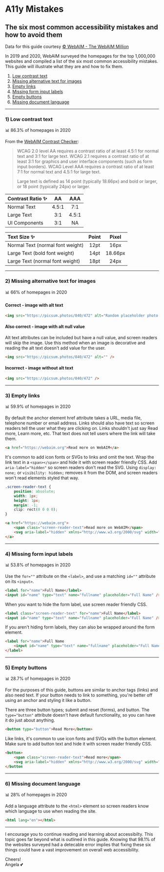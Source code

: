 # A11y Mistakes

## The six most common accessibility mistakes and how to avoid them

Data for this guide courtesy [© WebAIM - The WebAIM Million](https://webaim.org/projects/million/)

In 2019 and 2020, WebAIM surveyed the homepages for the top 1,000,000 websites and compiled a list of the six most common accessibility mistakes. This guide will illustrate what they are and how to fix them.

1. [Low contrast text](https://github.com/angelajholden/a11ymistakes#1-low-contrast-text)
2. [Missing alternative text for images](https://github.com/angelajholden/a11ymistakes#2-missing-alternative-text-for-images)
3. [Empty links](https://github.com/angelajholden/a11ymistakes#3-empty-links)
4. [Missing form input labels](https://github.com/angelajholden/a11ymistakes#4-missing-form-input-labels)
5. [Empty buttons](https://github.com/angelajholden/a11ymistakes#5-empty-buttons)
6. [Missing document language](https://github.com/angelajholden/a11ymistakes#6-missing-document-language)

---

### 1) Low contrast text

:bar_chart: 86.3% of homepages in 2020

From the [WebAIM Contrast Checker](https://webaim.org/resources/contrastchecker/):

> WCAG 2.0 level AA requires a contrast ratio of at least 4.5:1 for normal text and 3:1 for large text. WCAG 2.1 requires a contrast ratio of at least 3:1 for graphics and user interface components (such as form input borders). WCAG Level AAA requires a contrast ratio of at least 7:1 for normal text and 4.5:1 for large text.
>
> Large text is defined as 14 point (typically 18.66px) and bold or larger, or 18 point (typically 24px) or larger.

| Contrast Ratio :sparkles: |  AA   |  AAA  |
| :------------------------ | :---: | :---: |
| Normal Text               | 4.5:1 |  7:1  |
| Large Text                |  3:1  | 4.5:1 |
| UI Components             |  3:1  |  NA   |

| Text Size :sparkles:             | Point |  Pixel  |
| :------------------------------- | :---: | :-----: |
| Normal Text (normal font weight) | 12pt  |  16px   |
| Large Text (bold font weight)    | 14pt  | 18.66px |
| Large Text (normal font weight)  | 18pt  |  24px   |

---

### 2) Missing alternative text for images

:bar_chart: 66% of homepages in 2020

#### Correct - image with alt text

<!-- prettier-ignore-start -->
```html
<img src="https://picsum.photos/840/472" alt="Random placeholder photo from Lorem Picsum" />
```
<!-- prettier-ignore-end -->

#### Also correct - image with alt null value

Alt text attributes can be included but have a null value, and screen readers will skip the image. Use this method when an image is decorative and reading the alt text doesn't add value for the user.

```html
<img src="https://picsum.photos/840/472" alt="" />
```

#### Incorrect - image without alt text

```html
<img src="https://picsum.photos/840/472" />
```

---

### 3) Empty links

:bar_chart: 59.9% of homepages in 2020

By default the anchor element href attribute takes a URL, media file, telephone number or email address. Links should also have text so screen readers tell the user what they are clicking on. Links shouldn't just say Read more, Learn more, etc. That text does not tell users where the link will take them.

```html
<a href="https://webaim.org">Read more on WebAIM</a>
```

It's common to add icon fonts or SVGs to links and omit the text. Wrap the link text in a `<span></span>` and hide it with screen reader friendly CSS. Add `aria-label="hidden"` so screen readers don't read the SVG. Using `display: none;` or `visibility: hidden;` removes it from the DOM, and screen readers won't read elements styled that way.

```css
.screen-reader-text {
    position: absolute;
    width: 1px;
    height: 1px;
    margin: -1;
    clip: rect(0 0 0 0);
}
```

<!-- prettier-ignore-start -->
```html
<a href="https://webaim.org">
    <span class="screen-reader-text">Read more on WebAIM</span>
    <svg aria-label="hidden" xmlns="http://www.w3.org/2000/svg" width="24" height="24" viewBox="0 0 24 24"><path d="M24 10.935v2.131l-8 3.947v-2.23l5.64-2.783-5.64-2.79v-2.223l8 3.948zm-16 3.848l-5.64-2.783 5.64-2.79v-2.223l-8 3.948v2.131l8 3.947v-2.23zm7.047-10.783h-2.078l-4.011 16h2.073l4.016-16z"/></svg>
</a>
```
<!-- prettier-ignore-end -->

---

### 4) Missing form input labels

:bar_chart: 53.8% of homepages in 2020

Use the `for=""` attribute on the `<label>`, and use a matching `id=""` attribute on its `<input>`.

```html
<label for="name">Full Name</label>
<input id="name" type="text" name="fullname" placeholder="Full Name" />
```

When you want to hide the form label, use screen reader friendly CSS.

```html
<label class="screen-reader-text" for="name">Full Name</label>
<input id="name" type="text" name="fullname" placeholder="Full Name" />
```

If you aren't hiding form labels, they can also be wrapped around the form element.

<!-- prettier-ignore-start -->
```html
<label for="name">Full Name
    <input id="name" type="text" name="fullname" placeholder="Full Name" />
</label>
```
<!-- prettier-ignore-end -->

---

### 5) Empty buttons

:bar_chart: 28.7% of homepages in 2020

For the purposes of this guide, buttons are similar to anchor tags (links) and also need text. If your button needs to link to something, you're better off using an anchor and styling it like a button.

There are three button types; submit and reset (forms), and button. The `type="button"` attribute doesn't have default functionality, so you can have it do just about anything.

```html
<button type="button">Read More</button>
```

Like links, it's common to use icon fonts and SVGs with the button element. Make sure to add button text and hide it with screen reader friendly CSS.

<!-- prettier-ignore-start -->
```html
<button>
    <span class="screen-reader-text">Read more</span>
    <svg aria-label="hidden" xmlns="http://www.w3.org/2000/svg" width="24" height="24" viewBox="0 0 24 24"><path d="M24 10.935v2.131l-8 3.947v-2.23l5.64-2.783-5.64-2.79v-2.223l8 3.948zm-16 3.848l-5.64-2.783 5.64-2.79v-2.223l-8 3.948v2.131l8 3.947v-2.23zm7.047-10.783h-2.078l-4.011 16h2.073l4.016-16z"/></svg>
</button
```
<!-- prettier-ignore-end -->

---

### 6) Missing document language

:bar_chart: 28% of homepages in 2020

Add a language attribute to the `<html>` element so screen readers know which language to use when reading the site.

```html
<html lang="en"></html>
```

---

I encourage you to continue reading and learning about accessibilty. This topic goes far beyond what is outlined in this guide. Knowing that 98.1% of the websites surveyed had a detecable error implies that fixing these six things could have a vast improvement on overall web accessibility.

Cheers!  
Angela :two_hearts:
